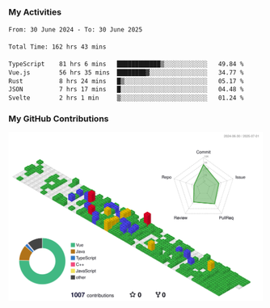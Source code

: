 ### My Activities

<!--START_SECTION:waka-->

```txt
From: 30 June 2024 - To: 30 June 2025

Total Time: 162 hrs 43 mins

TypeScript    81 hrs 6 mins   ████████████▒░░░░░░░░░░░░   49.84 %
Vue.js        56 hrs 35 mins  ████████▓░░░░░░░░░░░░░░░░   34.77 %
Rust          8 hrs 24 mins   █▒░░░░░░░░░░░░░░░░░░░░░░░   05.17 %
JSON          7 hrs 17 mins   █░░░░░░░░░░░░░░░░░░░░░░░░   04.48 %
Svelte        2 hrs 1 min     ▒░░░░░░░░░░░░░░░░░░░░░░░░   01.24 %
```

<!--END_SECTION:waka-->

### My GitHub Contributions

![](./profile-3d-contrib/profile-gitblock.svg)
